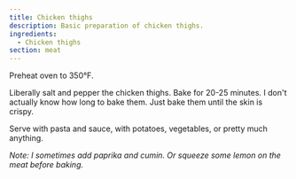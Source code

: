 ```yaml
---
title: Chicken thighs
description: Basic preparation of chicken thighs.
ingredients:
  - Chicken thighs
section: meat
---
```


Preheat oven to 350°F.

Liberally salt and pepper the chicken thighs. Bake for 20-25 minutes. I don't
actually know how long to bake them. Just bake them until the skin is crispy.

Serve with pasta and sauce, with potatoes, vegetables, or pretty much anything.

*Note: I sometimes add paprika and cumin. Or squeeze some lemon on the meat
before baking.*